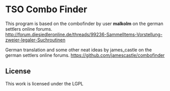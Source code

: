 TSO Combo Finder
================

This program is based on the combofinder by user **malkolm** on the german settlers online forums.  
http://forum.diesiedleronline.de/threads/99236-SammelItems-Vorstellung-zweier-legaler-Suchroutinen

German translation and some other neat ideas by james_castle on the german settlers online forums.
https://github.com/jamescastle/combofinder

License
-------

This work is licensed under the LGPL